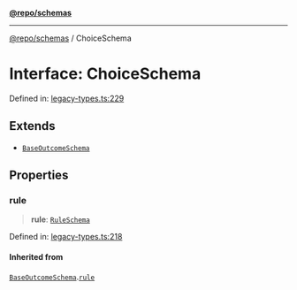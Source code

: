 [**@repo/schemas**](../README.md)

---

[@repo/schemas](../README.md) / ChoiceSchema

# Interface: ChoiceSchema

Defined in: [legacy-types.ts:229](https://github.com/alexqguo/drinking-board-game-v3/blob/fc5adf9b53e666003d4a7f6c500cdc49fb9dbd39/packages/schemas/src/legacy-types.ts#L229)

## Extends

- [`BaseOutcomeSchema`](BaseOutcomeSchema.md)

## Properties

### rule

> **rule**: [`RuleSchema`](../type-aliases/RuleSchema.md)

Defined in: [legacy-types.ts:218](https://github.com/alexqguo/drinking-board-game-v3/blob/fc5adf9b53e666003d4a7f6c500cdc49fb9dbd39/packages/schemas/src/legacy-types.ts#L218)

#### Inherited from

[`BaseOutcomeSchema`](BaseOutcomeSchema.md).[`rule`](BaseOutcomeSchema.md#rule)
